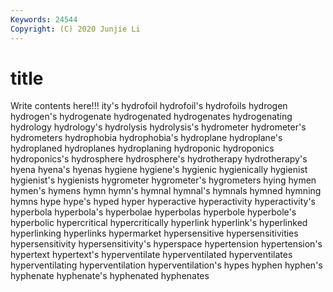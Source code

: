 ```yaml
---
Keywords: 24544
Copyright: (C) 2020 Junjie Li
---
```


# title

Write contents here!!!
ity's 
hydrofoil 
hydrofoil's 
hydrofoils 
hydrogen
hydrogen's 
hydrogenate 
hydrogenated 
hydrogenates 
hydrogenating 
hydrology 
hydrology's 
hydrolysis 
hydrolysis's 
hydrometer
hydrometer's 
hydrometers 
hydrophobia 
hydrophobia's 
hydroplane 
hydroplane's 
hydroplaned 
hydroplanes 
hydroplaning 
hydroponic
hydroponics 
hydroponics's 
hydrosphere 
hydrosphere's 
hydrotherapy 
hydrotherapy's 
hyena 
hyena's 
hyenas 
hygiene
hygiene's 
hygienic 
hygienically 
hygienist 
hygienist's 
hygienists 
hygrometer 
hygrometer's 
hygrometers 
hying
hymen 
hymen's 
hymens 
hymn 
hymn's 
hymnal 
hymnal's 
hymnals 
hymned 
hymning
hymns 
hype 
hype's 
hyped 
hyper 
hyperactive 
hyperactivity 
hyperactivity's 
hyperbola 
hyperbola's
hyperbolae 
hyperbolas 
hyperbole 
hyperbole's 
hyperbolic 
hypercritical 
hypercritically 
hyperlink 
hyperlink's 
hyperlinked
hyperlinking 
hyperlinks 
hypermarket 
hypersensitive 
hypersensitivities 
hypersensitivity 
hypersensitivity's 
hyperspace 
hypertension 
hypertension's
hypertext 
hypertext's 
hyperventilate 
hyperventilated 
hyperventilates 
hyperventilating 
hyperventilation 
hyperventilation's 
hypes 
hyphen
hyphen's 
hyphenate 
hyphenate's 
hyphenated 
hyphenates 
